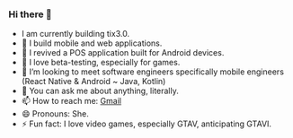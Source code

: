 ### Hi there 👋

- I am currently building tix3.0.
- 🔭 I build mobile and web applications.
- 🌱 I revived a POS application built for Android devices.
- 👯 I love beta-testing, especially for games. 
- 🤔 I’m looking to meet software engineers specifically mobile engineers (React Native & Android ~ Java, Kotlin)
- 💬 You can ask me about anything, literally.
- 📫 How to reach me: [Gmail](mailto:thomieajayi@gmail.com)
- 😄 Pronouns: She.
- ⚡ Fun fact: I love video games, especially GTAV, anticipating GTAVI.

